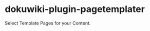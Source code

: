 dokuwiki-plugin-pagetemplater
=============================

Select Template Pages for your Content.
